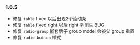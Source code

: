 ### 1.0.5
- 修复 `table` fixed 以后出现2个滚动条
- 修复 `table` fixed right 以后 right 列消失 BUG
- 修复 `radio-group` 嵌套后子 group model 会被父 group 重置
- 修复 `radio-button` 样式
